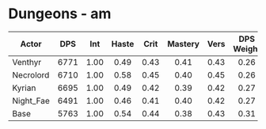 # Dungeons - am
| Actor | DPS | Int | Haste | Crit | Mastery | Vers | DPS Weight |
|---|:---:|:---:|:---:|:---:|:---:|:---:|:---:|
|Venthyr|6771|1.00|0.49|0.43|0.41|0.43|0.26|
|Necrolord|6710|1.00|0.58|0.45|0.40|0.45|0.26|
|Kyrian|6695|1.00|0.49|0.42|0.39|0.42|0.27|
|Night_Fae|6491|1.00|0.46|0.41|0.40|0.42|0.27|
|Base|5763|1.00|0.54|0.44|0.38|0.43|0.31|
